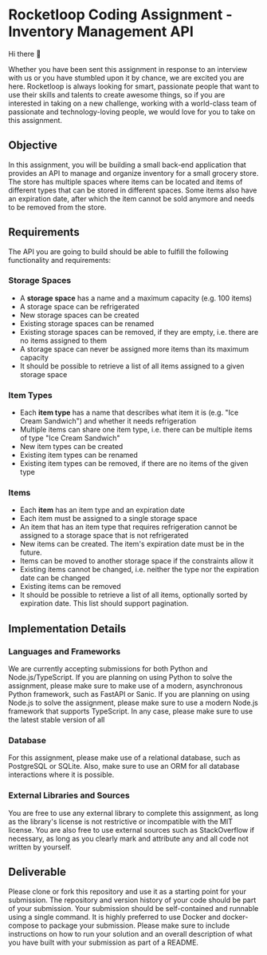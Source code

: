 # Rocketloop Coding Assignment - Inventory Management API

Hi there 👋

Whether you have been sent this assignment in response to an interview with us or you have stumbled upon it by chance, we are excited you are here. Rocketloop is always looking for smart, passionate people that want to use their skills and talents to create awesome things, so if you are interested in taking on a new challenge, working with a world-class team of passionate and technology-loving people, we would love for you to take on this assignment.

## Objective

In this assignment, you will be building a small back-end application that provides an API to manage and organize inventory for a small grocery store. The store has multiple spaces where items can be located and items of different types that can be stored in different spaces. Some items also have an expiration date, after which the item cannot be sold anymore and needs to be removed from the store.

## Requirements

The API you are going to build should be able to fulfill the following functionality and requirements:

### Storage Spaces

- A **storage space** has a name and a maximum capacity (e.g. 100 items)
- A storage space can be refrigerated
- New storage spaces can be created
- Existing storage spaces can be renamed
- Existing storage spaces can be removed, if they are empty, i.e. there are no items assigned to them
- A storage space can never be assigned more items than its maximum capacity
- It should be possible to retrieve a list of all items assigned to a given storage space

### Item Types

- Each **item type** has a name that describes what item it is (e.g. "Ice Cream Sandwich") and whether it needs refrigeration
- Multiple items can share one item type, i.e. there can be multiple items of type "Ice Cream Sandwich"
- New item types can be created
- Existing item types can be renamed
- Existing item types can be removed, if there are no items of the given type

### Items

- Each **item** has an item type and an expiration date
- Each item must be assigned to a single storage space
- An item that has an item type that requires refrigeration cannot be assigned to a storage space that is not refrigerated
- New items can be created. The item's expiration date must be in the future.
- Items can be moved to another storage space if the constraints allow it
- Existing items cannot be changed, i.e. neither the type nor the expiration date can be changed
- Existing items can be removed
- It should be possible to retrieve a list of all items, optionally sorted by expiration date. This list should support pagination.

## Implementation Details

### Languages and Frameworks

We are currently accepting submissions for both Python and Node.js/TypeScript. If you are planning on using Python to solve the assignment, please make sure to make use of a modern, asynchronous Python framework, such as FastAPI or Sanic. If you are planning on using Node.js to solve the assignment, please make sure to use a modern Node.js framework that supports TypeScript. In any case, please make sure to use the latest stable version of all

### Database

For this assignment, please make use of a relational database, such as PostgreSQL or SQLite. Also, make sure to use an ORM for all database interactions where it is possible.

### External Libraries and Sources

You are free to use any external library to complete this assignment, as long as the library's license is not restrictive or incompatible with the MIT license. You are also free to use external sources such as StackOverflow if necessary, as long as you clearly mark and attribute any and all code not written by yourself.

## Deliverable

Please clone or fork this repository and use it as a starting point for your submission. The repository and version history of your code should be part of your submission. Your submission should be self-contained and runnable using a single command. It is highly preferred to use Docker and docker-compose to package your submission. Please make sure to include instructions on how to run your solution and an overall description of what you have built with your submission as part of a README. 
